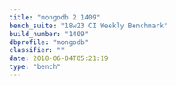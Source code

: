 ```yaml
---
title: "mongodb 2 1409"
bench_suite: "18w23 CI Weekly Benchmark"
build_number: "1409"
dbprofile: "mongodb"
classifier: ""
date: 2018-06-04T05:21:19
type: "bench"
---
```

